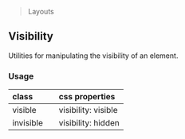 > Layouts

## Visibility

Utilities for manipulating the visibility of an element.

### Usage

| class |  | css properties |
|:--|:--|:--|
| visible |  | visibility: visible |
| invisible |  | visibility: hidden |
